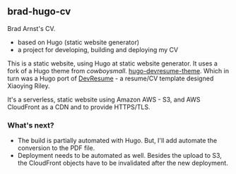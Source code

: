 ## brad-hugo-cv
Brad Arnst's CV.

- based on Hugo (static website generator)
- a project for developing, building and deploying my CV

This is a static website, using Hugo at static website generator. It uses a fork of a Hugo theme from _cowboysmall_. [hugo-devresume-theme](https://github.com/cowboysmall-tools/hugo-devresume-theme). Which in turn was a Hugo port of [DevResume](//github.com/xriley/DevResume-Theme) - a resume/CV template designed Xiaoying Riley.

 It's a serverless, static website using Amazon AWS - S3, and AWS CloudFront as a CDN and to provide HTTPS/TLS.

 ### What's next?
 - The build is partially automated with Hugo. But, I'll add automate the conversion to the PDF file.
 - Deployment needs to be automated as well. Besides the upload to S3, the CloudFront objects have to be invalidated after the new deployment.
        
